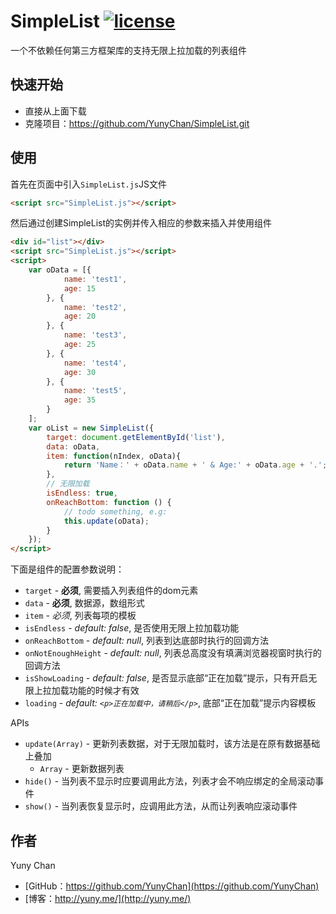 # SimpleList [![license](https://img.shields.io/badge/license-Apache%202.0-blue.svg)](https://github.com/YunyChan/SimpleList/blob/master/LICENSE) #

一个不依赖任何第三方框架库的支持无限上拉加载的列表组件

## 快速开始 ##

+ 直接从上面下载
+ 克隆项目：https://github.com/YunyChan/SimpleList.git

## 使用 ##

首先在页面中引入`SimpleList.js`JS文件

```html
<script src="SimpleList.js"></script>
```

然后通过创建SimpleList的实例并传入相应的参数来插入并使用组件

```html
<div id="list"></div>
<script src="SimpleList.js"></script>
<script>
    var oData = [{
            name: 'test1',
            age: 15
        }, {
            name: 'test2',
            age: 20
        }, {
            name: 'test3',
            age: 25
        }, {
            name: 'test4',
            age: 30
        }, {
            name: 'test5',
            age: 35
        }
    ];
    var oList = new SimpleList({
        target: document.getElementById('list'),
        data: oData,
        item: function(nIndex, oData){
            return 'Name：' + oData.name + ' & Age:' + oData.age + '.';
        },
        // 无限加载
        isEndless: true,
        onReachBottom: function () {
            // todo something, e.g:
            this.update(oData);
        }
    });
</script>
```

下面是组件的配置参数说明：

* `target` - __必须__, 需要插入列表组件的dom元素
* `data` - __必须__, 数据源，数组形式
* `item` - _必须_, 列表每项的模板
* `isEndless` - _default: false_, 是否使用无限上拉加载功能
* `onReachBottom` - _default: null_, 列表到达底部时执行的回调方法
* `onNotEnoughHeight` - _default: null_, 列表总高度没有填满浏览器视窗时执行的回调方法
* `isShowLoading` - _default: false_, 是否显示底部“正在加载”提示，只有开启无限上拉加载功能的时候才有效
* `loading` - _default: `<p>正在加载中，请稍后</p>`_, 底部“正在加载”提示内容模板

APIs
* `update(Array)` - 更新列表数据，对于无限加载时，该方法是在原有数据基础上叠加
    * `Array` - 更新数据列表
* `hide()` - 当列表不显示时应要调用此方法，列表才会不响应绑定的全局滚动事件
* `show()` - 当列表恢复显示时，应调用此方法，从而让列表响应滚动事件

## 作者 ##

Yuny Chan

+ [GitHub：https://github.com/YunyChan](https://github.com/YunyChan)
+ [博客：http://yuny.me/](http://yuny.me/)